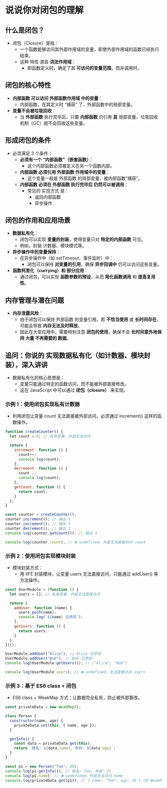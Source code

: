 # 说说你对闭包的理解

## 什么是闭包？

- 闭包（Closure）是指：
  - 一个函数能够访问其外部作用域的变量，即使外部作用域的函数已经执行结束。
  - 这种 特性 源自 **词法作用域**：
    - 即函数定义时，确定了其 **可访问的变量范围**，而非调用时。

## 闭包的核心特性

- **内部函数 可以访问 外部函数作用域 中的变量**：
  - 内部函数，在其定义时 “捕获” 了，外部函数中的局部变量。
- **变量不会被垃圾回收**：
  - 当 **外部函数** 执行完毕后，只要 **内部函数** 仍引用 **其** 局部变量，垃圾回收机制（GC）就不会回收这些变量。

## 形成闭包的条件

- 必须满足 3 个条件：
  - **必须有一个 “内部函数”（嵌套函数）**：
    - 这个内部函数必须被定义在另一个函数内部。
  - **内部函数 必须引用 外部函数 作用域中的变量**：
    - 这个变量一般是 外部函数 的局部变量，被内部函数“捕获”。
  - **内部函数 必须在 外部函数 执行完毕后 仍然可以被调用**：
    - 常见的 实现方式 是：
      - 返回内部函数
      - 异步操作
  
## 闭包的作用和应用场景

- **数据私有化**：
  - 闭包可以实现 **变量的封装**，使得变量只对 **特定的内部函数** 可见。
  - 例如，封装 计数器、模块模式等。
- **异步操作中的变量保持**：
  - 在异步操作中（如 setTimeout、事件监听）中：
    - 闭包可以保持 **对变量的引用**，确保 **异步回调中** 仍可以访问这些变量。
- **函数柯里化（currying）和 部分应用**：
  - 通过闭包，可以实现 **函数参数的预设**，从而 **简化函数调用** 和 **提高复用性**。

## 内存管理与潜在问题

- **内存泄露风险**：
  - 由于闭包可以保持 外部函数 的变量引用，若 **不恰当使用** 或 **长时间存在**，可能会导致 **内存无法及时释放**。
  - 因此在大型应用中，需要特别注意 **闭包的使用**，确保不会 **长时间意外地保持 大量 不再需要的 数据**。

## 追问：你说的 实现数据私有化（如计数器、模块封装），深入讲讲

- 数据私有化的核心思想是：
  - 变量只能通过特定的函数访问，而不能被外部直接修改。
  - 这在 JavaScript 中可以通过 **闭包（closure）** 来实现。

### 示例 1：使用闭包实现私有计数器

- 利用闭包让变量 count 无法直接被外部访问，必须通过 increment() 这样的函数操作。

```js
function createCounter() {
  let count = 0; // 私有变量，外部无法访问

  return {
    increment: function () {
      count++;
      console.log(count);
    },
    decrement: function () {
      count--;
      console.log(count);
    },
    getCount: function () {
      return count;
    }
  };
}

const counter = createCounter();
counter.increment(); // 输出 1
counter.increment(); // 输出 2
counter.decrement(); // 输出 1
console.log(counter.getCount()); // 输出 1

console.log(counter.count); // ❌ undefined，外部无法直接访问 count
```

### 示例 2：使用闭包实现模块封装

- 模块封装方式：
  - 用 IIFE 封装模块，让变量 users 无法直接访问，只能通过 addUser() 等方法操作。

```js
const UserModule = (function () {
  let users = []; // 私有变量，外部无法直接访问

  return {
    addUser: function (name) {
      users.push(name);
      console.log(`${name} 已添加`);
    },
    getUsers: function () {
      return users;
    }
  };
})();

UserModule.addUser("Alice"); // Alice 已添加
UserModule.addUser("Bob"); // Bob 已添加
console.log(UserModule.getUsers()); // ["Alice", "Bob"]

console.log(UserModule.users); // ❌ undefined，无法直接访问 users
```

### 示例 3：基于 ES6 class + 闭包

- ES6 class + WeakMap 方式：让数据完全私有，防止被外部篡改。

```js
const privateData = new WeakMap();

class Person {
  constructor(name, age) {
    privateData.set(this, { name, age });
  }

  getInfo() {
    const data = privateData.get(this);
    return `姓名: ${data.name}, 年龄: ${data.age}`;
  }
}

const p1 = new Person("Tom", 25);
console.log(p1.getInfo()); // 姓名: Tom, 年龄: 25
console.log(p1.name); // ❌ undefined，外部无法访问 name
console.log(privateData.get(p1)); // { name: "Tom", age: 25 }（仅 WeakMap 可访问）
```
